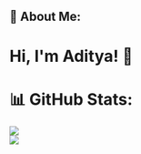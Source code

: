 ## 💫 About Me:
# Hi, I'm Aditya! 👋

# 📊 GitHub Stats:
![](https://github-readme-stats.vercel.app/api?username=adityxrajj)<br/>
![](https://github-readme-streak-stats.herokuapp.com/?user=adityxrajj)<br/>
